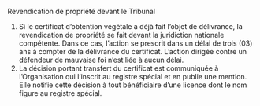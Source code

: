Revendication de propriété devant le Tribunal
1) Si le certificat d’obtention végétale a déjà fait l’objet de délivrance, la revendication de
propriété se fait devant la juridiction nationale compétente. Dans ce cas, l’action se
prescrit dans un délai de trois (03) ans à compter de la délivrance du certificat. L’action
dirigée contre un défendeur de mauvaise foi n’est liée à aucun délai.
2) La décision portant transfert du certificat est communiquée à l’Organisation qui l’inscrit
au registre spécial et en publie une mention. Elle notifie cette décision à tout bénéficiaire
d’une licence dont le nom figure au registre spécial.